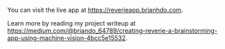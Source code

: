 You can visit the live app at https://reverieapp.brianhdo.com.


Learn more by reading my project writeup at https://medium.com/@briando_64789/creating-reverie-a-brainstorming-app-using-machine-vision-4bcc5e15532.
